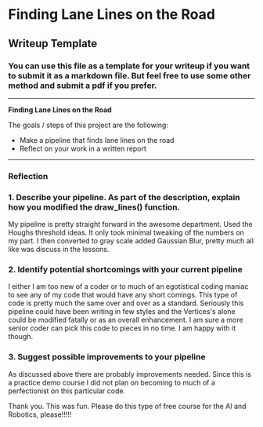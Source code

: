 # **Finding Lane Lines on the Road** 

## Writeup Template

### You can use this file as a template for your writeup if you want to submit it as a markdown file. But feel free to use some other method and submit a pdf if you prefer.

---

**Finding Lane Lines on the Road**

The goals / steps of this project are the following:
* Make a pipeline that finds lane lines on the road
* Reflect on your work in a written report






---

### Reflection

### 1. Describe your pipeline. As part of the description, explain how you modified the draw_lines() function.

My pipeline is pretty straight forward in the awesome department. Used the Houghs threshold ideas. It only took minimal tweaking of the numbers on my part. I then converted to gray scale added Gaussian Blur, pretty much all like was discuss in the lessons.


### 2. Identify potential shortcomings with your current pipeline


I either I am too new of a coder or to much of an egotistical coding maniac to see any of my code  that would have any short comings. This type of code is pretty much the same over and over as a standard. Seriously this pipeline could have been writing in few styles and  the Vertices's alone could be modified fatally or as an  overall enhancement. I  am sure a more senior coder can pick this code to pieces in no time. I am happy with it though. 


### 3. Suggest possible improvements to your pipeline

As discussed above there are probably improvements needed. Since this is a practice demo course I did not plan on becoming to much of a perfectionist on this particular code. 

Thank you. This was fun. Please do this type of free course for the AI and Robotics, please!!!!!
